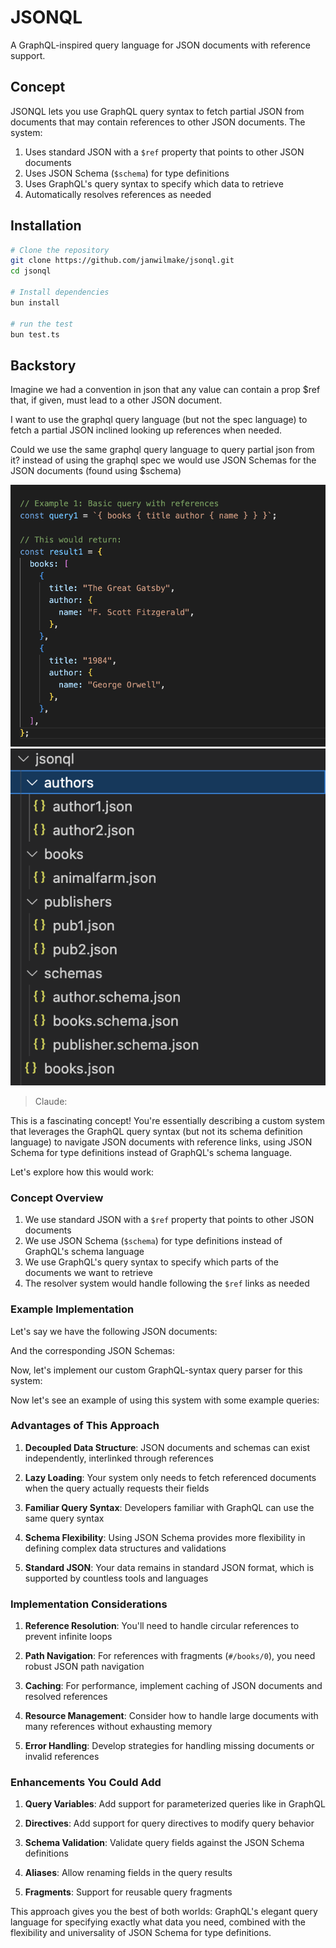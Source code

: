 # JSONQL

A GraphQL-inspired query language for JSON documents with reference support.

## Concept

JSONQL lets you use GraphQL query syntax to fetch partial JSON from documents that may contain references to other JSON documents. The system:

1. Uses standard JSON with a `$ref` property that points to other JSON documents
2. Uses JSON Schema (`$schema`) for type definitions
3. Uses GraphQL's query syntax to specify which data to retrieve
4. Automatically resolves references as needed

## Installation

```bash
# Clone the repository
git clone https://github.com/janwilmake/jsonql.git
cd jsonql

# Install dependencies
bun install

# run the test
bun test.ts
```

## Backstory

Imagine we had a convention in json that any value can contain a prop $ref that, if given, must lead to a other JSON document.

I want to use the graphql query language (but not the spec language) to fetch a partial JSON inclined looking up references when needed.

Could we use the same graphql query language to query partial json from it? instead of using the graphql spec we would use JSON Schemas for the JSON documents (found using $schema)

![](img1.png) ![](img2.png)

> Claude:

This is a fascinating concept! You're essentially describing a custom system that leverages the GraphQL query syntax (but not its schema definition language) to navigate JSON documents with reference links, using JSON Schema for type definitions instead of GraphQL's schema language.

Let's explore how this would work:

### Concept Overview

1. We use standard JSON with a `$ref` property that points to other JSON documents
2. We use JSON Schema (`$schema`) for type definitions instead of GraphQL's schema language
3. We use GraphQL's query syntax to specify which parts of the documents we want to retrieve
4. The resolver system would handle following the `$ref` links as needed

### Example Implementation

Let's say we have the following JSON documents:

And the corresponding JSON Schemas:

Now, let's implement our custom GraphQL-syntax query parser for this system:

Now let's see an example of using this system with some example queries:

### Advantages of This Approach

1. **Decoupled Data Structure**: JSON documents and schemas can exist independently, interlinked through references

2. **Lazy Loading**: Your system only needs to fetch referenced documents when the query actually requests their fields

3. **Familiar Query Syntax**: Developers familiar with GraphQL can use the same query syntax

4. **Schema Flexibility**: Using JSON Schema provides more flexibility in defining complex data structures and validations

5. **Standard JSON**: Your data remains in standard JSON format, which is supported by countless tools and languages

### Implementation Considerations

1. **Reference Resolution**: You'll need to handle circular references to prevent infinite loops

2. **Path Navigation**: For references with fragments (`#/books/0`), you need robust JSON path navigation

3. **Caching**: For performance, implement caching of JSON documents and resolved references

4. **Resource Management**: Consider how to handle large documents with many references without exhausting memory

5. **Error Handling**: Develop strategies for handling missing documents or invalid references

### Enhancements You Could Add

1. **Query Variables**: Add support for parameterized queries like in GraphQL

2. **Directives**: Add support for query directives to modify query behavior

3. **Schema Validation**: Validate query fields against the JSON Schema definitions

4. **Aliases**: Allow renaming fields in the query results

5. **Fragments**: Support for reusable query fragments

This approach gives you the best of both worlds: GraphQL's elegant query language for specifying exactly what data you need, combined with the flexibility and universality of JSON Schema for type definitions.
